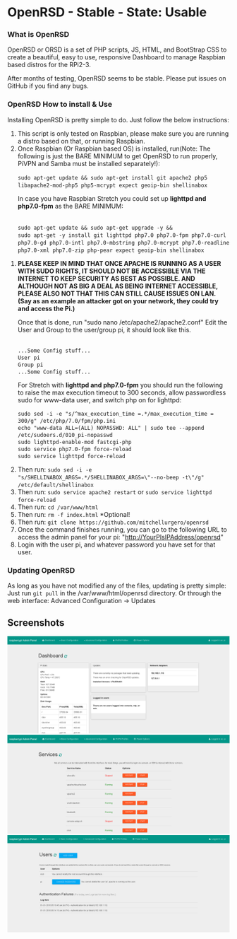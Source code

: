 # OpenRSD - Stable - State: Usable

### What is OpenRSD
OpenRSD or ORSD is a set of PHP scripts, JS, HTML, and BootStrap CSS to create a beautiful, easy to use, responsive Dashboard to manage Raspbian based distros for the RPi2-3.

After months of testing, OpenRSD seems to be stable. Please put issues on GitHub if you find any bugs.


<h3>OpenRSD How to install &amp; Use</h3>
<p>Installing OpenRSD is pretty simple to do. Just follow the below instructions:</p>
<ol>
<li>This script is only tested on Raspbian, please make sure you are running a distro based on that, or running Raspbian.</li>
<li>Once Raspbian (Or Raspbian based OS) is installed, run(Note: The following is just the BARE MINIMUM to get OpenRSD to run properly, PiVPN and Samba must be installed separately!):
<p><code>sudo apt-get update &amp;&amp; sudo apt-get install git apache2 php5 libapache2-mod-php5 php5-mcrypt expect geoip-bin shellinabox</code></p>
In case you have Raspbian Stretch you could set up <b>lighttpd and php7.0-fpm</b> as the BARE MINIMUM:
<p><code>
sudo apt-get update && sudo apt-get upgrade -y && 
sudo apt-get -y install git lighttpd php7.0 php7.0-fpm php7.0-curl php7.0-gd php7.0-intl php7.0-mbstring php7.0-mcrypt php7.0-readline php7.0-xml php7.0-zip php-pear expect geoip-bin shellinabox
</code></p>
</li>
</ol>
<ol>
<li>
<p><b>PLEASE KEEP IN MIND THAT ONCE APACHE IS RUNNING AS A USER WITH SUDO RIGHTS, IT SHOULD NOT BE ACCESSIBLE VIA THE INTERNET TO KEEP SECURITY AS BEST AS POSSIBLE. AND ALTHOUGH NOT AS BIG A DEAL AS BEING INTERNET ACCESSIBLE, PLEASE ALSO NOT THAT THIS CAN STILL CAUSE ISSUES ON LAN. (Say as an example an attacker got on your network, they could try and access the Pi.)</b></p>
<p>Once that is done, run &quot;sudo nano /etc/apache2/apache2.conf&quot; Edit the User and Group to the user/group pi, it should look like this.</p>
<pre><code>
...Some Config stuff...
User pi
Group pi
...Some Config stuff...
</code></pre>
<p>For Stretch with <b>lighttpd and php7.0-fpm</b> you should run the following to raise the max execution timeout to 300 seconds, allow passwordless sudo for www-data user, and switch php on for lighttpd:</p>
<pre><code>sudo sed -i -e "s/^max_execution_time =.*/max_execution_time = 300/g" /etc/php/7.0/fpm/php.ini
echo "www-data ALL=(ALL) NOPASSWD: ALL" | sudo tee --append /etc/sudoers.d/010_pi-nopasswd
sudo lighttpd-enable-mod fastcgi-php
sudo service php7.0-fpm force-reload
sudo service lighttpd force-reload
</code></pre>
</li>
<li>Then run: <code>sudo sed -i -e "s/SHELLINABOX_ARGS=.*/SHELLINABOX_ARGS=\"--no-beep -t\"/g" /etc/default/shellinabox</code></li>
<li>Then run: <code>sudo service apache2 restart</code> or <code>sudo service lighttpd force-reload</code></li>
<li>Then run: <code>cd /var/www/html</code></li>
<li>Then run: <code>rm -f index.html</code> *Optional!</li>
<li>Then run: <code>git clone https://github.com/mitchellurgero/openrsd</code></li>
<li>Once the command finishes running, you can go to the following URL to access the admin panel for your pi: &quot;<a href="http://YourPIsIPAddress/openrsd">http://YourPIsIPAddress/openrsd</a>&quot;</li>
<li>Login with the user pi, and whatever password you have set for that user.</li>
</ol>
<h3>Updating OpenRSD</h3>
<p>As long as you have not modified any of the files, updating is pretty simple: Just run <code>git pull</code> in the /var/www/html/openrsd directory.
Or through the web interface: Advanced Configuration -&gt; Updates</p>

## Screenshots

![Screenshot - Dashboard](img/screen1.PNG)
![Screenshot - Services](img/screen2.PNG)
![Screenshot - User Accounts](img/screen3.PNG)
